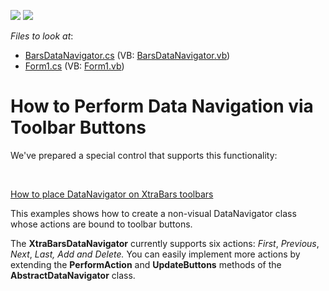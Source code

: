 <!-- default badges list -->
[![](https://img.shields.io/badge/Open_in_DevExpress_Support_Center-FF7200?style=flat-square&logo=DevExpress&logoColor=white)](https://supportcenter.devexpress.com/ticket/details/E834)
[![](https://img.shields.io/badge/📖_How_to_use_DevExpress_Examples-e9f6fc?style=flat-square)](https://docs.devexpress.com/GeneralInformation/403183)
<!-- default badges end -->
<!-- default file list -->
*Files to look at*:

* [BarsDataNavigator.cs](./CS/DataNavigator/BarsDataNavigator.cs) (VB: [BarsDataNavigator.vb](./VB/DataNavigator/BarsDataNavigator.vb))
* [Form1.cs](./CS/DataNavigator/Form1.cs) (VB: [Form1.vb](./VB/DataNavigator/Form1.vb))
<!-- default file list end -->
# How to Perform Data Navigation via Toolbar Buttons


<p>We've prepared a special control that supports this functionality:</p><br />
<p><a href="https://www.devexpress.com/Support/Center/p/E3158">How to place DataNavigator on XtraBars toolbars</a></p><p></p><p>This examples shows how to create a non-visual DataNavigator class whose actions are bound to toolbar buttons. </p><p>The <strong>XtraBarsDataNavigator</strong> currently supports six actions: <i>First</i>, <i>Previous</i>, <i>Next</i>, <i>Last, Add and Delete.</i> You can easily implement more actions by extending the <strong>PerformAction</strong> and <strong>UpdateButtons</strong> methods of the <strong>AbstractDataNavigator</strong> class.</p>

<br/>


